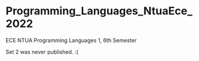 # Programming_Languages_NtuaEce_2022
ECE NTUA  Programming Languages 1, 6th Semester

Set 2 was never published. :(
